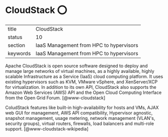 # CloudStack :o:


|          |                                         |
| -------- | --------------------------------------- |
| title    | CloudStack                              | 
| status   | 10                                      |
| section  | IaaS Management from HPC to hypervisors |
| keywords | IaaS Management from HPC to hypervisors |



Apache CloudStack is open source software designed to deploy and
manage large networks of virtual machines, as a highly available,
highly scalable Infrastructure as a Service (IaaS) cloud computing
platform. It uses existing hypervisors such as KVM, VMware vSphere,
and XenServer/XCP for virtualization. In addition to its own API,
CloudStack also supports the Amazon Web Services (AWS) API and the
Open Cloud Computing Interface from the Open Grid
Forum. [@www-cloudstack]

ColudStack features like built-in high-availability for hosts and VMs,
AJAX web GUI for management, AWS API compatibility, Hypervisor
agnostic, snapshot management, usage metering, network management
(VLAN's, security groups), virtual routers, firewalls, load balancers
and multi-role support. [@www-cloudstack-wikipedia]
    
